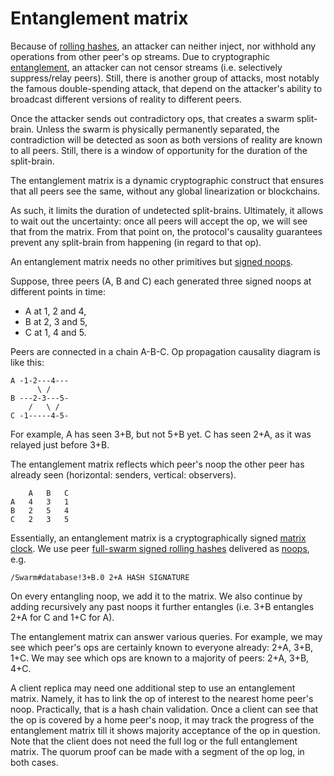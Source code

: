 # Entanglement matrix

Because of [rolling hashes](crypto.md), an attacker can neither inject, nor withhold any operations from other peer's op streams.
Due to cryptographic [entanglement](noop.md), an attacker can not censor streams (i.e. selectively suppress/relay peers).
Still, there is another group of attacks, most notably the famous double-spending attack, that depend on the attacker's ability to broadcast different versions of reality to different peers.

Once the attacker sends out contradictory ops, that creates a swarm split-brain.
Unless the swarm is physically permanently separated, the contradiction will be detected as soon as both versions of reality are known to all peers.
Still, there is a window of opportunity for the duration of the split-brain.

The entanglement matrix is a dynamic cryptographic construct that ensures that all peers see the same, without any global linearization or blockchains.

As such, it limits the duration of undetected split-brains.
Ultimately, it allows to wait out the uncertainty: once all peers will accept the op, we will see that from the matrix.
From that point on, the protocol's causality guarantees prevent any split-brain from happening (in regard to that op).

An entanglement matrix needs no other primitives but [signed noops](noop.md).

Suppose, three peers (A, B and C) each generated three signed noops at different points in time:
* A at 1, 2 and 4,
* B at 2, 3 and 5,
* C at 1, 4 and 5.

Peers are connected in a chain A-B-C.
Op propagation causality diagram is like this:

    A -1-2---4---
          \ /
    B ---2-3---5-
        /   \ /
    C -1-----4-5-

For example, A has seen 3+B, but not 5+B yet.
C has seen 2+A, as it was relayed just before 3+B.

The entanglement matrix reflects which peer's noop the other peer has already seen (horizontal: senders, vertical: observers).

        A   B   C
    A   4   3   1
    B   2   5   4
    C   2   3   5

Essentially, an entanglement matrix is a cryptographically signed [matrix clock][mc].
We use peer [full-swarm signed rolling hashes](crypto.md) delivered as [noops](noop.md), e.g.

    /Swarm#database!3+B.0 2+A HASH SIGNATURE

On every entangling noop, we add it to the matrix.
We also continue by adding recursively any past noops it further entangles (i.e. 3+B entangles 2+A for C and 1+C for A).

The entanglement matrix can answer various queries.
For example, we may see which peer's ops are certainly known to everyone already: 2+A, 3+B, 1+C.
We may see which ops are known to a majority of peers: 2+A, 3+B, 4+C.

A client replica may need one additional step to use an entanglement matrix.
Namely, it has to link the op of interest to the nearest home peer's noop.
Practically, that is a hash chain validation.
Once a client can see that the op is covered by a home peer's noop, it may track the progress of the entanglement matrix till it shows majority acceptance of the op in question.
Note that the client does not need the full log or the full entanglement matrix.
The quorum proof can be made with a segment of the op log, in both cases.

[mc]: https://en.wikipedia.org/wiki/Matrix_clock
